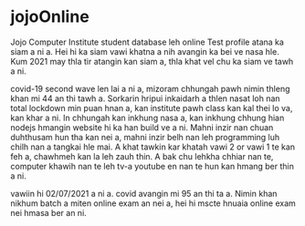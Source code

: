 # jojoOnline


Jojo Computer Institute student database leh online Test profile atana ka siam a ni a. Hei hi ka siam vawi khatna a nih avangin ka bei ve nasa hle. Kum 2021 may thla tir atangin kan siam a, thla khat vel chu ka siam ve tawh a ni.

covid-19 second wave len lai a ni a, mizoram chhungah pawh nimin thleng khan mi 44 an thi tawh a. Sorkarin hripui inkaidarh a thlen nasat loh nan total lockdown min puan hnan a, kan institute pawh class kan kal thei lo va, kan khar a ni. In chhungah kan inkhung nasa a, kan inkhung chhung hian nodejs hmangin website hi ka han build ve a ni. Mahni inzir nan chuan duhthusam hun tha kan nei a, mahni inzir belh nan leh programming luh chilh nan a tangkai hle mai. A khat tawkin kar khatah vawi 2 or vawi 1 te kan feh a, chawhmeh kan la leh zauh thin. A bak chu lehkha chhiar nan te, computer khawih nan te leh tv-a youtube en nan te hun kan hmang ber thin a ni.

vawiin hi 02/07/2021 a ni a. covid avangin mi 95 an thi ta a. Nimin khan nikhum batch a miten online exam an nei a, hei hi mscte hnuaia online exam nei hmasa ber an ni.
